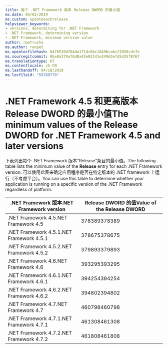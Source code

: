 ```yaml
---
title: 每个 .NET Framework 版本 Release DWORD 的最小值
ms.date: 04/02/2019
ms.custom: updateeachrelease
helpviewer_keywords:
- versions, determining for .NET Framework
- .NET Framework, determining version
- .NET Framework, minimum version value
author: rpetrusha
ms.author: ronpet
ms.openlocfilehash: 6476539d704da171dc6bc1849bcabc21058cdc7e
ms.sourcegitcommit: 0be8a279af6d8a43e03141e349d3efd5d35f8767
ms.translationtype: HT
ms.contentlocale: zh-CN
ms.lasthandoff: 04/18/2019
ms.locfileid: "59769770"
---
```

# <a name="the-minimum-values-of-the-release-dword-for-net-framework-45-and-later-versions"></a><span data-ttu-id="93eaf-102">.NET Framework 4.5 和更高版本 Release DWORD 的最小值</span><span class="sxs-lookup"><span data-stu-id="93eaf-102">The minimum values of the Release DWORD for .NET Framework 4.5 and later versions</span></span>

<span data-ttu-id="93eaf-103">下表列出每个 .NET Framework 版本“Release”条目的最小值。</span><span class="sxs-lookup"><span data-stu-id="93eaf-103">The following table lists the minimum value of the **Release** entry for each .NET Framework version.</span></span> <span data-ttu-id="93eaf-104">可以使用此表来确定应用程序是否在特定版本的 .NET framework 上运行（不考虑平台）。</span><span class="sxs-lookup"><span data-stu-id="93eaf-104">You can use this table to determine whether your application is running on a specific version of the .NET Framework regardless of platform.</span></span>

|<span data-ttu-id="93eaf-105">.NET Framework 版本</span><span class="sxs-lookup"><span data-stu-id="93eaf-105">.NET Framework version</span></span>|<span data-ttu-id="93eaf-106">Release DWORD 的值</span><span class="sxs-lookup"><span data-stu-id="93eaf-106">Value of the Release DWORD</span></span>|
|--------------------------------|-------------|
|<span data-ttu-id="93eaf-107">.NET Framework 4.5</span><span class="sxs-lookup"><span data-stu-id="93eaf-107">.NET Framework 4.5</span></span>|<span data-ttu-id="93eaf-108">378389</span><span class="sxs-lookup"><span data-stu-id="93eaf-108">378389</span></span>|
|<span data-ttu-id="93eaf-109">.NET Framework 4.5.1</span><span class="sxs-lookup"><span data-stu-id="93eaf-109">.NET Framework 4.5.1</span></span>|<span data-ttu-id="93eaf-110">378675</span><span class="sxs-lookup"><span data-stu-id="93eaf-110">378675</span></span>|
|<span data-ttu-id="93eaf-111">.NET Framework 4.5.2</span><span class="sxs-lookup"><span data-stu-id="93eaf-111">.NET Framework 4.5.2</span></span>|<span data-ttu-id="93eaf-112">379893</span><span class="sxs-lookup"><span data-stu-id="93eaf-112">379893</span></span>|
|<span data-ttu-id="93eaf-113">.NET Framework 4.6</span><span class="sxs-lookup"><span data-stu-id="93eaf-113">.NET Framework 4.6</span></span>|<span data-ttu-id="93eaf-114">393295</span><span class="sxs-lookup"><span data-stu-id="93eaf-114">393295</span></span>|
|<span data-ttu-id="93eaf-115">.NET Framework 4.6.1</span><span class="sxs-lookup"><span data-stu-id="93eaf-115">.NET Framework 4.6.1</span></span>|<span data-ttu-id="93eaf-116">394254</span><span class="sxs-lookup"><span data-stu-id="93eaf-116">394254</span></span>|
|<span data-ttu-id="93eaf-117">.NET Framework 4.6.2</span><span class="sxs-lookup"><span data-stu-id="93eaf-117">.NET Framework 4.6.2</span></span>|<span data-ttu-id="93eaf-118">394802</span><span class="sxs-lookup"><span data-stu-id="93eaf-118">394802</span></span>|
|<span data-ttu-id="93eaf-119">.NET Framework 4.7</span><span class="sxs-lookup"><span data-stu-id="93eaf-119">.NET Framework 4.7</span></span>|<span data-ttu-id="93eaf-120">460798</span><span class="sxs-lookup"><span data-stu-id="93eaf-120">460798</span></span>|
|<span data-ttu-id="93eaf-121">.NET Framework 4.7.1</span><span class="sxs-lookup"><span data-stu-id="93eaf-121">.NET Framework 4.7.1</span></span>|<span data-ttu-id="93eaf-122">461308</span><span class="sxs-lookup"><span data-stu-id="93eaf-122">461308</span></span>|
|<span data-ttu-id="93eaf-123">.NET Framework 4.7.2</span><span class="sxs-lookup"><span data-stu-id="93eaf-123">.NET Framework 4.7.2</span></span>|<span data-ttu-id="93eaf-124">461808</span><span class="sxs-lookup"><span data-stu-id="93eaf-124">461808</span></span>|
